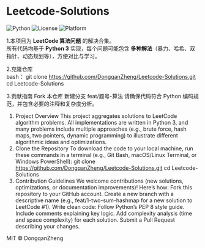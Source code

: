 # Leetcode-Solutions
![Python](https://img.shields.io/badge/Python-3.10+-blue.svg)
![License](https://img.shields.io/badge/License-MIT-green.svg)
![Platform](https://img.shields.io/badge/Platform-LeetCode-orange.svg)

1.本项目为 **LeetCode 算法问题** 的解决合集。  
所有代码均基于 **Python 3** 实现，每个问题可能包含 **多种解法**（暴力、哈希、双指针、动态规划等），方便对比与学习。

2.克隆仓库  
bash：
git clone https://github.com/DongqanZheng/Leetcode-Solutions.git
cd Leetcode-Solutions

3.贡献指南
Fork 本仓库
新建分支 feat/题号-算法
请确保代码符合 Python 编码规范，并包含必要的注释和复杂度分析。


1. Project Overview
This project aggregates solutions to LeetCode algorithm problems.
All implementations are written in Python 3, and many problems include multiple approaches (e.g., brute force, hash maps, two pointers, dynamic programming) to illustrate different algorithmic ideas and optimizations.
2. Clone the Repository
To download the code to your local machine, run these commands in a terminal (e.g., Git Bash, macOS/Linux Terminal, or Windows PowerShell):
git clone https://github.com/DongqanZheng/Leetcode-Solutions.git
cd Leetcode-Solutions
3. Contribution Guidelines
We welcome contributions (new solutions, optimizations, or documentation improvements)! Here’s how:
Fork this repository to your GitHub account.
Create a new branch with a descriptive name (e.g., feat/1-two-sum-hashmap for a new solution to LeetCode #1).
Write clean code:
Follow Python’s PEP 8 style guide.
Include comments explaining key logic.
Add complexity analysis (time and space complexity) for each solution.
Submit a Pull Request describing your changes.

MIT © DongqanZheng
